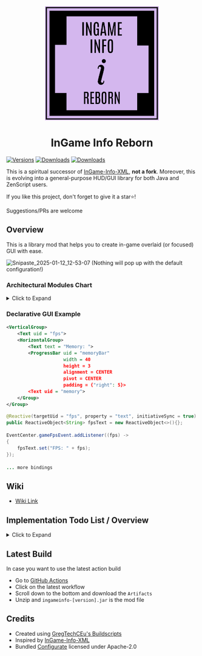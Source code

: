 <div align="center">
  <img src="logo.png" alt="InGame Info Reborn" width="300"/>
  <h1>InGame Info Reborn</h1>
</div>

[![Versions](https://img.shields.io/curseforge/game-versions/1171541?logo=curseforge&label=Game%20Version)](https://www.curseforge.com/minecraft/mc-mods/ingame-info-reborn)
[![Downloads](https://img.shields.io/curseforge/dt/1171541?logo=curseforge&label=Downloads)](https://www.curseforge.com/minecraft/mc-mods/ingame-info-reborn)
[![Downloads](https://img.shields.io/modrinth/dt/ingame-info-reborn?logo=modrinth&label=Downloads)](https://modrinth.com/mod/ingame-info-reborn)

This is a spiritual successor of [InGame-Info-XML](https://github.com/Lunatrius/InGame-Info-XML), **not a fork**. Moreover, this is evolving into a general-purpose HUD/GUI library for both Java and ZenScript users.

If you like this project, don't forget to give it a star⭐!

Suggestions/PRs are welcome

## Overview
This is a library mod that helps you to create in-game overlaid (or focused) GUI with ease.

![Snipaste_2025-01-12_12-53-07](https://github.com/user-attachments/assets/581f0727-bba8-4ff5-9780-8fdbfaf587fd)
(Nothing will pop up with the default configuration!)

### Architectural Modules Chart

<details>
<summary>Click to Expand</summary>

| Module                             | Role                                                             | Status        |
|------------------------------------|------------------------------------------------------------------|---------------|
| **MVVM Base**                      | Separates logic (ViewModel) from rendering (View)                | ✅ Done        |
| **XML-Style DSL For View**         | Declarative XML-style layout to build static UI trees            | ✅ Done        |
| **Reactive Binding**               | View reacts to changes in ViewModel automatically                | ✅ Done        |
| **Compose (Powered by Slot)**      | Immediate-mode UI embedded in ViewModel                          | ⚠️ Partially  |
| **Snapshot Diffing**               | Virtual tree diffing for Compose-based UI                        | ✅ Done        |
| **Shared Context**                 | Shared runtime context between ViewModel and Compose blocks      | ✅ Done        |
| **DOM-Like Event System**          | Input propagation and event capturing/bubbling                   | ✅ Done        |
| **Interactable Control**           | Captures input, intercepts propagation (works with Event System) | ✅ Done        |
| **Fixed / Render Update**          | Dual update loop for logic vs animation                          | ✅ Done        |
| **Annotation Driven Lerp Utility** | Utility for smooth interpolation during render updates           | ✅ Done        |
| **Transition API**                 | Externally trigger view transitions                              | 🚧 Planned    |
| **Theme Manager**                  | Global theme system (colors, font scale, etc)                    | ✅ Mostly Done |
| **Render Op Queue**                | Abstract draw commands for controls                              | ✅ Done        |
| **Modal Layer**                    | Stack-based modal / dialog system                                | 🚧 Planned    |

</details>

### Declarative GUI Example
```xml
<VerticalGroup>
    <Text uid = "fps">
    <HorizontalGroup>
        <Text text = "Memory: ">
        <ProgressBar uid = "memoryBar" 
                     width = 40 
                     height = 3 
                     alignment = CENTER 
                     pivot = CENTER 
                     padding = {"right": 5}>
        <Text uid = "memory">
    </Group>
</Group>
```
```java
@Reactive(targetUid = "fps", property = "text", initiativeSync = true)
public ReactiveObject<String> fpsText = new ReactiveObject<>(){};

EventCenter.gameFpsEvent.addListener((fps) ->
{
    fpsText.set("FPS: " + fps);
});

... more bindings
```

## Wiki
- [Wiki Link](https://tttsaurus.github.io/Ingame-Info-Reborn-Wiki/)

## Implementation Todo List / Overview
<details>
<summary>Click to Expand</summary>

_**Currently working on the architecture.**_<br>
_**Not adding controls or QoL updates.**_

My Detailed Todo List:
- https://trello.com/b/MTLHeyGn/ingameinfo

Implementation Overview:
- Add framebuffer to the GUI rendering life cycle (✔)
- Introduce a custom GUI container (✔)
- Maintain a list of GUI containers so that GUIs can stack together (✔)
- A GUI container can be ingame-overlaid/focused (runtime switchable) (✔)
- Introduce feature-rich GUI layout
  - Pivot (✔)
  - Alignment (✔)
  - Padding (✔)
  - Horizontal Group (stack elements horizontally) (✔)
  - Vertical Group (stack elements vertically) (✔)
  - Sized Group (✔)
  - Nesting Groups (group in group) (✔)
  - Adaptive Group (fit elements into it adaptively)
  - Foldout Group
  - Draggable Group
- Add controls like text, button, input field, etc.
  - Text (✔)
  - Sliding Text (✔)
  - Anim Text (✔)
  - Button (✔)
  - Checkbox
  - Input Field
  - Image (✔)
  - Url Image (✔)
  - GIF
  - Slide Bar
  - Progress Bar (✔)
  - Item (✔)
- Add CrT/Zenscript support (✔)
- Ingame spotify support (go to wiki for details) (✔)

</details>

## Latest Build
In case you want to use the latest action build
- Go to [GitHub Actions](https://github.com/tttsaurus/Ingame-Info-Reborn/actions)
- Click on the latest workflow
- Scroll down to the bottom and download the `Artifacts`
- Unzip and `ingameinfo-[version].jar` is the mod file

## Credits
- Created using [GregTechCEu's Buildscripts](https://github.com/GregTechCEu/Buildscripts)
- Inspired by [InGame-Info-XML](https://github.com/Lunatrius/InGame-Info-XML)
- Bundled [Configurate](https://github.com/SpongePowered/Configurate) licensed under Apache-2.0
